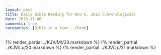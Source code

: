 ```yaml
---
layout: post
title: Daily Bible Reading for Nov 6, 2013 (Chronological)
date: 2013-11-06
comments: true
categories: [Bible in a Year - Chron]
---
```

{% render_partial ../KJV/Mt/23.markdown %}
{% render_partial ../KJV/Lu/20.markdown %}
{% render_partial ../KJV/Lu/21.markdown %}
